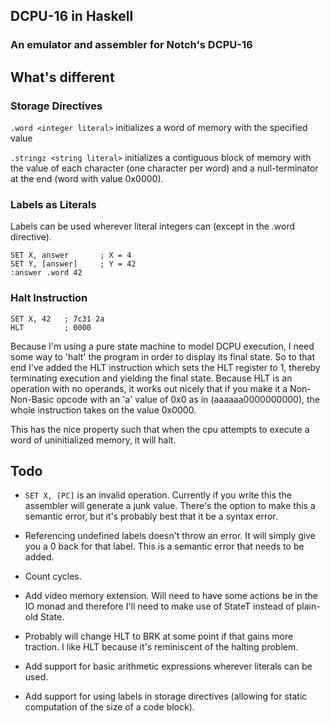 ## DCPU-16 in Haskell

### An emulator and assembler for Notch's DCPU-16 


## What's different

### Storage Directives
`.word <integer literal>` initializes a word of memory with the specified value

`.stringz <string literal>` initializes a contiguous block of memory with the value of each character (one character per word) and a null-terminator at the end (word with value 0x0000).

### Labels as Literals
Labels can be used wherever literal integers can (except in the .word directive).

    SET X, answer       ; X = 4
    SET Y, [answer]     ; Y = 42
    :answer .word 42

### Halt Instruction

    SET X, 42   ; 7c31 2a
    HLT         ; 0000

Because I'm using a pure state machine to model DCPU execution, I need some way to 'halt' the program in order to display its final state. So to that end I've added the HLT instruction which sets the HLT register to 1, thereby terminating execution and yielding the final state. Because HLT is an operation with no operands, it works out nicely that if you make it a Non-Non-Basic opcode with an 'a' value of 0x0 as in (aaaaaa0000000000), the whole instruction takes on the value 0x0000.

This has the nice property such that when the cpu attempts to execute a word of uninitialized memory, it will halt.


## Todo

- `SET X, [PC]` is an invalid operation. Currently if you write this the assembler will generate a junk value. There's the option to make this a semantic error, but it's probably best that it be a syntax error.

- Referencing undefined labels doesn't throw an error. It will simply give you a 0 back for that label. This is a semantic error that needs to be added.

- Count cycles.

- Add video memory extension. Will need to have some actions be in the IO monad and therefore I'll need to make use of StateT instead of plain-old State.

- Probably will change HLT to BRK at some point if that gains more traction. I like HLT because it's reminiscent of the halting problem.

- Add support for basic arithmetic expressions wherever literals can be used.

- Add support for using labels in storage directives (allowing for static computation of the size of a code block).